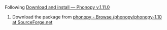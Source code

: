 Following [Download and install — Phonopy v.1.11.0](https://atztogo.github.io/phonopy/install.html)

1. Download the package from  [phonopy - Browse /phonopy/phonopy-1.10 at SourceForge.net](https://sourceforge.net/projects/phonopy/files/phonopy/phonopy-1.10/)


